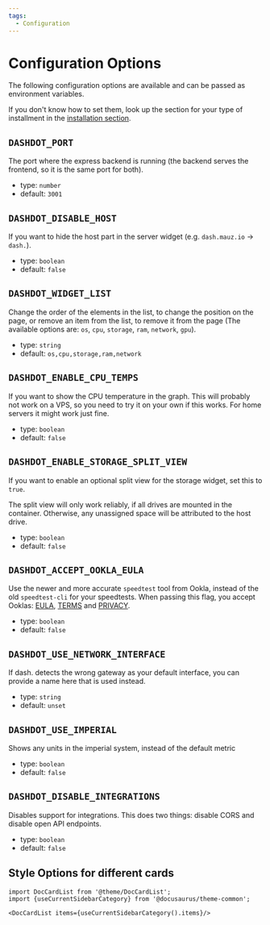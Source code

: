 ```yaml
---
tags:
  - Configuration
---
```


# Configuration Options

The following configuration options are available and can be passed as environment variables.

If you don't know how to set them, look up the section for your type of installment
in the [installation section](/docs/install).

## `DASHDOT_PORT`

The port where the express backend is running (the backend serves the frontend, so it is the same port for both).

- type: `number`
- default: `3001`

## `DASHDOT_DISABLE_HOST`

If you want to hide the host part in the server widget (e.g. `dash.mauz.io` -> `dash.`).

- type: `boolean`
- default: `false`

## `DASHDOT_WIDGET_LIST`

Change the order of the elements in the list, to change the position on the page, or remove an item from the list, to remove it from the page (The available options are: `os`, `cpu`, `storage`, `ram`, `network`, `gpu`).

- type: `string`
- default: `os,cpu,storage,ram,network`

## `DASHDOT_ENABLE_CPU_TEMPS`

If you want to show the CPU temperature in the graph. This will probably not work on a VPS, so you need to try it on your own if this works. For home servers it might work just fine.

- type: `boolean`
- default: `false`

## `DASHDOT_ENABLE_STORAGE_SPLIT_VIEW`

If you want to enable an optional split view for the storage widget, set this to `true`.

The split view will only work reliably, if all drives are mounted in the container.
Otherwise, any unassigned space will be attributed to the host drive.

- type: `boolean`
- default: `false`

## `DASHDOT_ACCEPT_OOKLA_EULA`

Use the newer and more accurate `speedtest` tool from Ookla, instead of the old `speedtest-cli` for your speedtests.
When passing this flag, you accept Ooklas: [EULA](https://www.speedtest.net/about/eula), [TERMS](https://www.speedtest.net/about/terms) and [PRIVACY](https://www.speedtest.net/about/privacy).

- type: `boolean`
- default: `false`

## `DASHDOT_USE_NETWORK_INTERFACE`

If dash. detects the wrong gateway as your default interface, you can provide a name here that is used instead.

- type: `string`
- default: `unset`

## `DASHDOT_USE_IMPERIAL`

Shows any units in the imperial system, instead of the default metric

- type: `boolean`
- default: `false`

## `DASHDOT_DISABLE_INTEGRATIONS`

Disables support for integrations. This does two things: disable CORS and disable open API endpoints.

- type: `boolean`
- default: `false`

## Style Options for different cards

```mdx-code-block
import DocCardList from '@theme/DocCardList';
import {useCurrentSidebarCategory} from '@docusaurus/theme-common';

<DocCardList items={useCurrentSidebarCategory().items}/>
```
